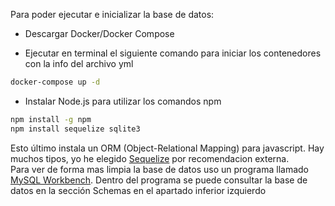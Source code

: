 Para poder ejecutar e inicializar la base de datos:

- Descargar Docker/Docker Compose

- Ejecutar en terminal el siguiente comando para iniciar los contenedores con la info del archivo yml
```bash
docker-compose up -d
``` 
- Instalar Node.js para utilizar los comandos npm
```bash
npm install -g npm
npm install sequelize sqlite3
```
Esto último instala un ORM (Object-Relational Mapping) para javascript. Hay muchos tipos, yo he elegido [Sequelize](https://sequelize.org) por recomendacion externa.\
Para ver de forma mas limpia la base de datos uso un programa llamado [MySQL Workbench](https://dev.mysql.com/get/Downloads/MySQLGUITools/mysql-workbench-community-8.0.41-winx64.msi). Dentro del programa se puede consultar la base de datos en la sección Schemas en el apartado inferior izquierdo 
